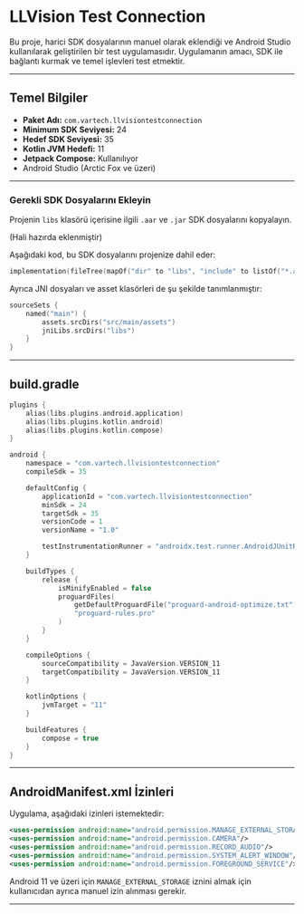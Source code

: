 # LLVision Test Connection

Bu proje, harici SDK dosyalarının manuel olarak eklendiği ve Android Studio kullanılarak geliştirilen bir test uygulamasıdır. Uygulamanın amacı, SDK ile bağlantı kurmak ve temel işlevleri test etmektir.

---

## Temel Bilgiler

* **Paket Adı:** `com.vartech.llvisiontestconnection`
* **Minimum SDK Seviyesi:** 24
* **Hedef SDK Seviyesi:** 35
* **Kotlin JVM Hedefi:** 11
* **Jetpack Compose:** Kullanılıyor
* Android Studio (Arctic Fox ve üzeri)

---

### Gerekli SDK Dosyalarını Ekleyin

Projenin `libs` klasörü içerisine ilgili `.aar` ve `.jar` SDK dosyalarını kopyalayın.

(Hali hazırda eklenmiştir)

Aşağıdaki kod, bu SDK dosyalarını projenize dahil eder:

```kotlin
implementation(fileTree(mapOf("dir" to "libs", "include" to listOf("*.aar", "*.jar"))))
```

Ayrıca JNI dosyaları ve asset klasörleri de şu şekilde tanımlanmıştır:

```kotlin
sourceSets {
    named("main") {
        assets.srcDirs("src/main/assets")
        jniLibs.srcDirs("libs")
    }
}
```

---

## build.gradle

```kotlin
plugins {
    alias(libs.plugins.android.application)
    alias(libs.plugins.kotlin.android)
    alias(libs.plugins.kotlin.compose)
}

android {
    namespace = "com.vartech.llvisiontestconnection"
    compileSdk = 35

    defaultConfig {
        applicationId = "com.vartech.llvisiontestconnection"
        minSdk = 24
        targetSdk = 35
        versionCode = 1
        versionName = "1.0"

        testInstrumentationRunner = "androidx.test.runner.AndroidJUnitRunner"
    }

    buildTypes {
        release {
            isMinifyEnabled = false
            proguardFiles(
                getDefaultProguardFile("proguard-android-optimize.txt"),
                "proguard-rules.pro"
            )
        }
    }

    compileOptions {
        sourceCompatibility = JavaVersion.VERSION_11
        targetCompatibility = JavaVersion.VERSION_11
    }

    kotlinOptions {
        jvmTarget = "11"
    }

    buildFeatures {
        compose = true
    }
}
```

---

## AndroidManifest.xml İzinleri

Uygulama, aşağıdaki izinleri istemektedir:

```xml
<uses-permission android:name="android.permission.MANAGE_EXTERNAL_STORAGE"/>
<uses-permission android:name="android.permission.CAMERA"/>
<uses-permission android:name="android.permission.RECORD_AUDIO"/>
<uses-permission android:name="android.permission.SYSTEM_ALERT_WINDOW"/>
<uses-permission android:name="android.permission.FOREGROUND_SERVICE"/>
```

Android 11 ve üzeri için `MANAGE_EXTERNAL_STORAGE` iznini almak için kullanıcıdan ayrıca manuel izin alınması gerekir.

---

